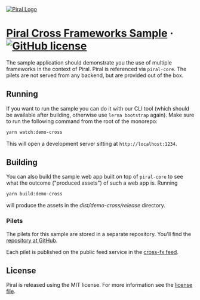 [![Piral Logo](https://raw.githubusercontent.com/smapiot/piral/main/docs/assets/logo.png)](https://piral.io)

# [Piral Cross Frameworks Sample](https://piral.io) &middot; [![GitHub license](https://img.shields.io/badge/license-MIT-blue.svg)](https://github.com/smapiot/piral/blob/main/LICENSE)

The sample application should demonstrate you the use of multiple frameworks in the context of Piral. Piral is referenced via `piral-core`. The pilets are not served from any backend, but are provided out of the box.

## Running

If you want to run the sample you can do it with our CLI tool (which should be available after building, otherwise use `lerna bootstrap` again). Make sure to run the following command from the root of the monorepo:

```sh
yarn watch:demo-cross
```

This will open a development server sitting at `http://localhost:1234`.

## Building

You can also build the sample web app built on top of `piral-core` to see what the outcome ("produced assets") of such a web app is. Running

```sh
yarn build:demo-cross
```

will produce the assets in the *dist/demo-cross/release* directory.

### Pilets

The pilets for this sample are stored in a separate repository. You'll find the [repository at GitHub](https://github.com/smapiot/sample-cross-fx-pilets).

Each pilet is published on the public feed service in the [cross-fx feed](https://feed.piral.cloud/api/v1/pilet/cross-fx).

## License

Piral is released using the MIT license. For more information see the [license file](./LICENSE).
